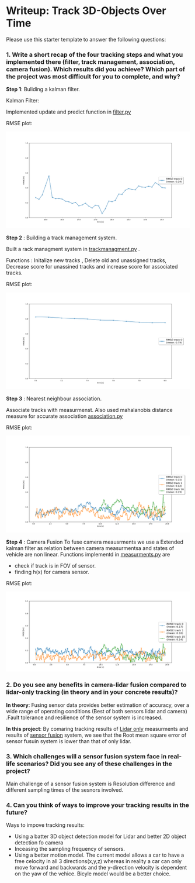 # Writeup: Track 3D-Objects Over Time

Please use this starter template to answer the following questions:

### 1. Write a short recap of the four tracking steps and what you implemented there (filter, track management, association, camera fusion). Which results did you achieve? Which part of the project was most difficult for you to complete, and why?

**Step 1**: Buliding a kalman filter.

Kalman Filter:

Implemented update and predict function in [filter.py](/student/filter.py)

RMSE plot:

![this is an image](/img/filter_task1.png)



**Step 2** : Building a track management system.

Built a rack managment system in [trackmanagment.py](/student/trackmanagement.py) .

Functions : Initalize new tracks , Delete old and unassigned tracks, Decrease score for unassined tracks and increase score for associated tracks.

RMSE plot:

![this is an image](/img/task2.png)


**Step 3** : Nearest neighbour association.

Associate tracks with measurmenst. Also used mahalanobis distance measure for accurate association [association.py](/student/association.py)

RMSE plot:

![this is an image](/img/task3.png)

**Step 4** : Camera Fusion
To fuse camera meausrments we use a Extended kalman filter as relation between camera measurmentsa and states of vehicle are non linear. Functions implementd in [measurments.py](/student/measurements.py) are
- check if track is in FOV of sensor.
- finding h(x) for camera sensor.

RMSE plot:

![this is an image](/img/sensor_fusion_rmse.png)


### 2. Do you see any benefits in camera-lidar fusion compared to lidar-only tracking (in theory and in your concrete results)? 

**In theory**:
Fusing sensor data provides better estimation of accuracy, over a wide range of operating conditions (Best of both sensors lidar and camera) .Fault tolerance and resilience of the sensor system is increased.

**In this project**:
By comaring tracking results of [Lidar only](/img/PMSE_plot_lidar.png) measurments and results of [sensor fusion](/img/LidarCameraFusion.gif) system, we see that the Root mean square error of sensor fusuin system is lower than that of only lidar.



### 3. Which challenges will a sensor fusion system face in real-life scenarios? Did you see any of these challenges in the project?

Main challenge of a sensor fusion system is Resolution difference and different sampling times of the sesnors involved.



### 4. Can you think of ways to improve your tracking results in the future?

Ways to impove tracking results:

- Using a batter 3D object detection model for Lidar and better 2D object detection fo camera
- Inceasing the sampling frequency of sensors.
- Using a better motion model. The current model allows a car to have a free celocity in all 3 directions(x,y,z) whereas in reality a car can only move forward and backwards and the y-direction velocity is dependent on the yaw of the vehice.
 Bicyle model would be a better choice.


